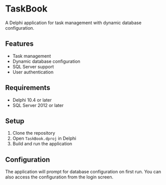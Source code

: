 # TaskBook

A Delphi application for task management with dynamic database configuration.

## Features

- Task management
- Dynamic database configuration
- SQL Server support
- User authentication

## Requirements

- Delphi 10.4 or later
- SQL Server 2012 or later

## Setup

1. Clone the repository
2. Open `TaskBook.dproj` in Delphi
3. Build and run the application

## Configuration

The application will prompt for database configuration on first run. You can also access the configuration from the login screen.